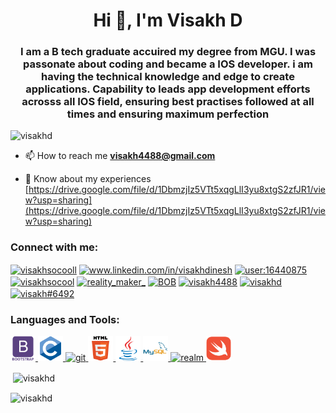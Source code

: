 <h1 align="center">Hi 👋, I'm Visakh D</h1>
<h3 align="center">I am a B tech graduate accuired my degree from MGU. I was passonate about coding and became a IOS developer. i am having the technical knowledge and edge to create applications. Capability to leads app development efforts acrosss all IOS field, ensuring best practises followed at all times and ensuring maximum perfection</h3>

<p align="left"> <img src="https://komarev.com/ghpvc/?username=visakhd&label=Profile%20views&color=0e75b6&style=flat" alt="visakhd" /> </p>

- 📫 How to reach me **visakh4488@gmail.com**

- 📄 Know about my experiences [https://drive.google.com/file/d/1DbmzjIz5VTt5xqgLlI3yu8xtgS2zfJR1/view?usp=sharing](https://drive.google.com/file/d/1DbmzjIz5VTt5xqgLlI3yu8xtgS2zfJR1/view?usp=sharing)

<h3 align="left">Connect with me:</h3>
<p align="left">
<a href="https://twitter.com/visakhsocooll" target="blank"><img align="center" src="https://raw.githubusercontent.com/rahuldkjain/github-profile-readme-generator/master/src/images/icons/Social/twitter.svg" alt="visakhsocooll" height="30" width="40" /></a>
<a href="https://linkedin.com/in/visakhdinesh" target="blank"><img align="center" src="https://raw.githubusercontent.com/rahuldkjain/github-profile-readme-generator/master/src/images/icons/Social/linked-in-alt.svg" alt="www.linkedin.com/in/visakhdinesh" height="30" width="40" /></a>
<a href="https://stackoverflow.com/users/user:16440875" target="blank"><img align="center" src="https://raw.githubusercontent.com/rahuldkjain/github-profile-readme-generator/master/src/images/icons/Social/stack-overflow.svg" alt="user:16440875" height="30" width="40" /></a>
<a href="https://fb.com/www.facebook.com/visakhsocool" target="blank"><img align="center" src="https://raw.githubusercontent.com/rahuldkjain/github-profile-readme-generator/master/src/images/icons/Social/facebook.svg" alt="visakhsocool" height="30" width="40" /></a>
<a href="https://instagram.com/reality_maker_" target="blank"><img align="center" src="https://raw.githubusercontent.com/rahuldkjain/github-profile-readme-generator/master/src/images/icons/Social/instagram.svg" alt="reality_maker_" height="30" width="40" /></a>
<a href="https://www.youtube.com/c/bob" target="blank"><img align="center" src="https://raw.githubusercontent.com/rahuldkjain/github-profile-readme-generator/master/src/images/icons/Social/youtube.svg" alt="BOB" height="30" width="40" /></a>
<a href="https://www.hackerrank.com/visakh4488" target="blank"><img align="center" src="https://raw.githubusercontent.com/rahuldkjain/github-profile-readme-generator/master/src/images/icons/Social/hackerrank.svg" alt="visakh4488" height="30" width="40" /></a>
<a href="https://www.leetcode.com/visakhd" target="blank"><img align="center" src="https://raw.githubusercontent.com/rahuldkjain/github-profile-readme-generator/master/src/images/icons/Social/leet-code.svg" alt="visakhd" height="30" width="40" /></a>
<a href="https://discord.gg/visakh#6492" target="blank"><img align="center" src="https://raw.githubusercontent.com/rahuldkjain/github-profile-readme-generator/master/src/images/icons/Social/discord.svg" alt="visakh#6492" height="30" width="40" /></a>
</p>

<h3 align="left">Languages and Tools:</h3>
<p align="left"> <a href="https://getbootstrap.com" target="_blank" rel="noreferrer"> <img src="https://raw.githubusercontent.com/devicons/devicon/master/icons/bootstrap/bootstrap-plain-wordmark.svg" alt="bootstrap" width="40" height="40"/> </a> <a href="https://www.cprogramming.com/" target="_blank" rel="noreferrer"> <img src="https://raw.githubusercontent.com/devicons/devicon/master/icons/c/c-original.svg" alt="c" width="40" height="40"/> </a> <a href="https://git-scm.com/" target="_blank" rel="noreferrer"> <img src="https://www.vectorlogo.zone/logos/git-scm/git-scm-icon.svg" alt="git" width="40" height="40"/> </a> <a href="https://www.w3.org/html/" target="_blank" rel="noreferrer"> <img src="https://raw.githubusercontent.com/devicons/devicon/master/icons/html5/html5-original-wordmark.svg" alt="html5" width="40" height="40"/> </a> <a href="https://www.java.com" target="_blank" rel="noreferrer"> <img src="https://raw.githubusercontent.com/devicons/devicon/master/icons/java/java-original.svg" alt="java" width="40" height="40"/> </a> <a href="https://www.mysql.com/" target="_blank" rel="noreferrer"> <img src="https://raw.githubusercontent.com/devicons/devicon/master/icons/mysql/mysql-original-wordmark.svg" alt="mysql" width="40" height="40"/> </a> <a href="https://realm.io/" target="_blank" rel="noreferrer"> <img src="https://raw.githubusercontent.com/bestofjs/bestofjs-webui/8665e8c267a0215f3159df28b33c365198101df5/public/logos/realm.svg" alt="realm" width="40" height="40"/> </a> <a href="https://developer.apple.com/swift/" target="_blank" rel="noreferrer"> <img src="https://raw.githubusercontent.com/devicons/devicon/master/icons/swift/swift-original.svg" alt="swift" width="40" height="40"/> </a> </p>

<p>&nbsp;<img align="center" src="https://github-readme-stats.vercel.app/api?username=visakhd&show_icons=true&locale=en" alt="visakhd" /></p>

<p><img align="center" src="https://github-readme-streak-stats.herokuapp.com/?user=visakhd&" alt="visakhd" /></p>
